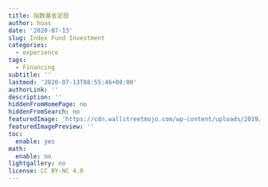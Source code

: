 ```yaml
---
title: 指数基金定投
author: hoas
date: '2020-07-13'
slug: Index Fund Investment
categories:
  - experience
tags:
  - Financing
subtitle: ''
lastmod: '2020-07-13T08:55:46+08:00'
authorLink: ''
description: ''
hiddenFromHomePage: no
hiddenFromSearch: no
featuredImage: 'https://cdn.wallstreetmojo.com/wp-content/uploads/2019/07/Index-Funds.jpg'
featuredImagePreview: ''
toc:
  enable: yes
math:
  enable: no
lightgallery: no
license: CC BY-NC 4.0
---
```


<!--more-->

